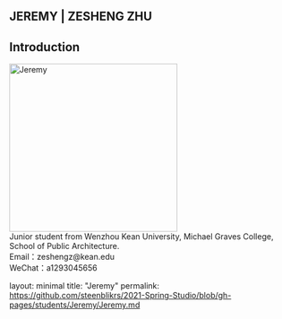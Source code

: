 ## JEREMY | ZESHENG ZHU


## Introduction
<img alt="Jeremy" src="https://github.com/steenblikrs/2021-Spring-Studio/blob/gh-pages/students/Jeremy/af5db22314ccc5d2a2b96e0d3f5ba35.jpg?raw=true" width="300">
<br>
Junior student from Wenzhou Kean University, Michael Graves College, School of Public Architecture.
<br>
Email：zeshengz@kean.edu
<br>
WeChat：a1293045656
<br/>


layout: minimal 
title: "Jeremy" 
permalink: https://github.com/steenblikrs/2021-Spring-Studio/blob/gh-pages/students/Jeremy/Jeremy.md



